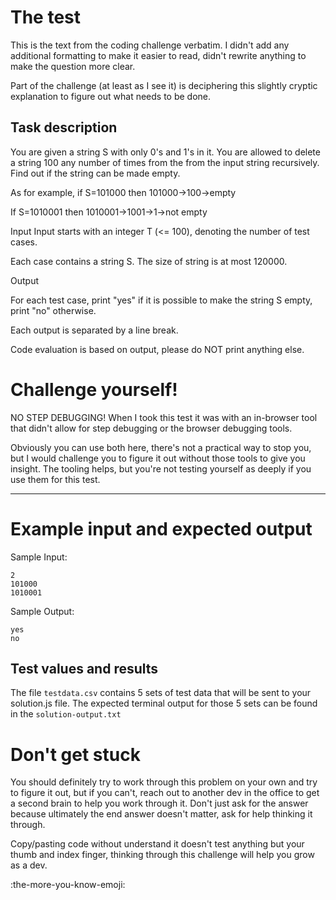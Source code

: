 # The test

This is the text from the coding challenge verbatim. I didn't add any additional formatting to make it easier to read, didn't rewrite anything to make the question more clear.

Part of the challenge (at least as I see it) is deciphering this slightly cryptic explanation to figure out what needs to be done.

## Task description

You are given a string S with only 0's and 1's in it. You are allowed to delete a string 100 any number of times from the from the input string recursively. Find out if the string can be made empty.

As for example, if S=101000 then 101000->100->empty

If S=1010001 then 1010001->1001->1->not empty

Input
Input starts with an integer T (<= 100), denoting the number of test cases.

Each case contains a string S. The size of string is at most 120000.

Output

For each test case, print "yes" if it is possible to make the string S empty, print "no" otherwise.

Each output is separated by a line break.

Code evaluation is based on output, please do NOT print anything else.

# Challenge yourself!

NO STEP DEBUGGING! When I took this test it was with an in-browser tool that didn't allow for step debugging or the browser debugging tools.

Obviously you can use both here, there's not a practical way to stop you, but I would challenge you to figure it out without those tools to give you insight. The tooling helps, but you're not testing yourself as deeply if you use them for this test.

---

# Example input and expected output

Sample Input:

```
2
101000
1010001
```

Sample Output:

```
yes
no
```

## Test values and results

The file `testdata.csv` contains 5 sets of test data that will be sent to your solution.js file. The expected terminal output for those 5 sets can be found in the `solution-output.txt`

# Don't get stuck

You should definitely try to work through this problem on your own and try to figure it out, but if you can't, reach out to another dev in the office to get a second brain to help you work through it. Don't just ask for the answer because ultimately the end answer doesn't matter, ask for help thinking it through.

Copy/pasting code without understand it doesn't test anything but your thumb and index finger, thinking through this challenge will help you grow as a dev.

:the-more-you-know-emoji:
